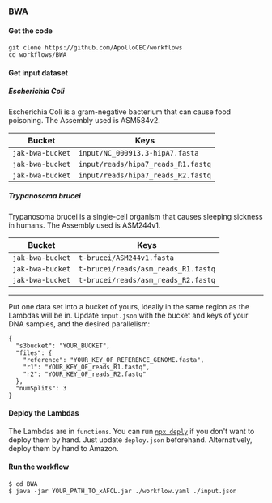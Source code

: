 
### BWA

#### Get the code

```
git clone https://github.com/ApolloCEC/workflows
cd workflows/BWA
```

#### Get input dataset

##### Escherichia Coli

Escherichia Coli is a gram-negative bacterium that can cause food poisoning. The Assembly used is ASM584v2.

Bucket | Keys
----|----
`jak-bwa-bucket` | `input/NC_000913.3-hipA7.fasta`
`jak-bwa-bucket` | `input/reads/hipa7_reads_R1.fastq`
`jak-bwa-bucket` | `input/reads/hipa7_reads_R2.fastq`

##### Trypanosoma brucei

Trypanosoma brucei is a single-cell organism that causes sleeping sickness in humans. The Assembly used is ASM244v1.

Bucket | Keys
----|----
`jak-bwa-bucket` | `t-brucei/ASM244v1.fasta`
`jak-bwa-bucket` | `t-brucei/reads/asm_reads_R1.fastq`
`jak-bwa-bucket` | `t-brucei/reads/asm_reads_R2.fastq`

---

Put one data set into a bucket of yours, ideally in the same region as the Lambdas will be in.
Update `input.json` with the bucket and keys of your DNA samples, and the desired parallelism:

```
{
  "s3bucket": "YOUR_BUCKET",
  "files": {
    "reference": "YOUR_KEY_OF_REFERENCE_GENOME.fasta",
    "r1": "YOUR_KEY_OF_reads_R1.fastq",
    "r2": "YOUR_KEY_OF_reads_R2.fastq"
  },
  "numSplits": 3
}
```


#### Deploy the Lambdas

The Lambdas are in `functions`.
You can run [`npx deply`](https://www.npmjs.com/package/deply) if you don't want to deploy them by hand. Just update `deploy.json` beforehand. 
Alternatively, deploy them by hand to Amazon.

#### Run the workflow


```
$ cd BWA
$ java -jar YOUR_PATH_TO_xAFCL.jar ./workflow.yaml ./input.json
```

